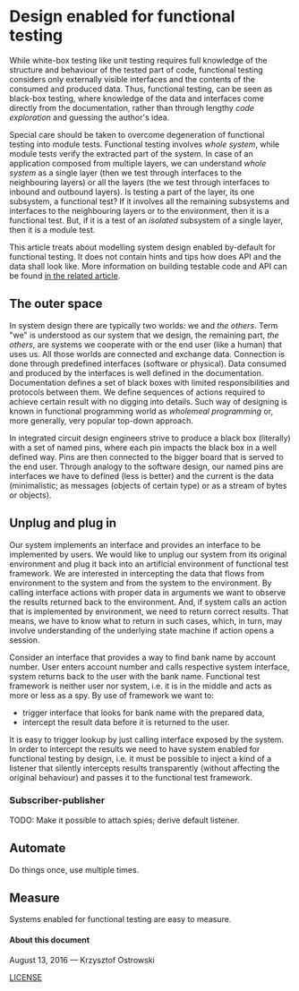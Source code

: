 # Design enabled for functional testing

While white-box testing like unit testing requires full knowledge of the structure and behaviour of the tested part of code, functional testing considers only externally visible interfaces and the contents of the consumed and produced data. Thus, functional testing, can be seen as black-box testing, where knowledge of the data and interfaces come directly from the documentation, rather than through lengthy _code exploration_ and guessing the author's idea.

Special care should be taken to overcome degeneration of functional testing into module tests. Functional testing involves _whole system_, while module tests verify the extracted part of the system. In case of an application composed from multiple layers, we can understand _whole system_ as a single layer (then we test through interfaces to the neighbouring layers) or all the layers (the we test through interfaces to inbound and outbound layers). Is testing a part of the layer, its one subsystem, a functional test? If it involves all the remaining subsystems and interfaces to the neighbouring layers or to the environment, then it is a functional test. But, if it is a test of an _isolated_ subsystem of a single layer, then it is a module test.

This article treats about modelling system design enabled by-default for functional testing. It does not contain hints and tips how does API and the data shall look like. More information on building testable code and API can be found [in the related article](https://github.com/insooth/insooth.github.io/blob/master/testable-design.md "Start with testable design right now").

## The outer space

In system design there are typically two worlds: we and _the others_. Term "we" is understood as our system that we design, the remaining part, _the others_, are systems we cooperate with or the end user (like a human) that uses us. All those worlds are connected and exchange data. Connection is done through predefined interfaces (software or physical). Data consumed and produced by the interfaces is well defined in the documentation. Documentation defines a set of black boxes with limited responsibilities and protocols between them. We define sequences of actions required to achieve certain result with no digging into details. Such way of designing is known in functional programming world as _wholemeal programming_ or, more generally, very popular top-down approach.

In integrated circuit design engineers strive to produce a black box (literally) with a set of named pins, where each pin impacts the black box in a well defined way. Pins are then connected to the bigger board that is served to the end user. Through analogy to the software design, our named pins are interfaces we have to defined (less is better) and the current is the data (minimalistic; as messages (objects of certain type) or as a stream of bytes or objects).

## Unplug and plug in

Our system implements an interface and provides an interface to be implemented by users. We would like to unplug our system from its original environment and plug it back into an artificial environment of functional test framework. We are interested in intercepting the data that flows from environment to the system and from the system to the environment. By calling interface actions with proper data in arguments we want to observe the results returned back to the environment. And, if system calls an action that is implemented by environment, we need to return correct results. That means, we have to know what to return in such cases, which, in turn, may involve understanding of the underlying state machine if action opens a session.

Consider an interface that provides a way to find bank name by account number. User enters account 
number and calls respective system interface, system returns back to the user with the bank name. Functional test framework is neither user nor system, i.e. it is in the middle and acts as more or less as a spy. By use of framework we want to:
* trigger interface that looks for bank name with the prepared data,
* intercept the result data before it is returned to the user.

It is easy to trigger lookup by just calling interface exposed by the system. In order to intercept the results we need to have system enabled for functional testing by design, i.e. it must be possible to inject a kind of a listener that silently intercepts results transparently (without affecting the original behaviour) and passes it to the functional test framework.

### Subscriber-publisher

TODO: Make it possible to attach spies; derive default listener.

## Automate

Do things once, use multiple times.

## Measure

Systems enabled for functional testing are easy to measure.

#### About this document

August 13, 2016 &mdash; Krzysztof Ostrowski

[LICENSE](https://github.com/insooth/insooth.github.io/blob/master/LICENSE)
